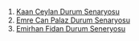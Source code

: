 1. [Kaan Ceylan Durum Senaryosu](KaanCeylanDurumSenaryosu.pdf)
2. [Emre Can Palaz Durum Senaryosu](EmreCanPalaz_DurumSenaryoları.pdf)
3. [Emirhan Fidan Durum Seneryosu](EmirhanFidan_DurumSeneryoları.pdf)
